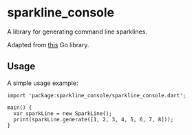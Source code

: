 # sparkline_console

A library for generating command line sparklines.

Adapted from [this](https://github.com/joliv/spark) Go library.

## Usage

A simple usage example:

    import 'package:sparkline_console/sparkline_console.dart';

    main() {
      var sparkLine = new SparkLine();
      print(sparkLine.generate([1, 2, 3, 4, 5, 6, 7, 8]));
    }
